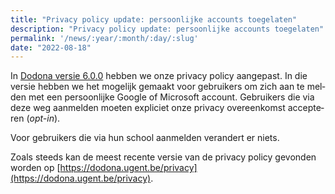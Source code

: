 ```yaml
---
title: "Privacy policy update: persoonlijke accounts toegelaten"
description: "Privacy policy update: persoonlijke accounts toegelaten"
permalink: '/news/:year/:month/:day/:slug'
date: "2022-08-18"
---
```


<NewsHeader :title="$frontmatter.title" :date="$frontmatter.date" lang="nl" />

In [Dodona versie 6.0.0](https://github.com/dodona-edu/dodona/discussions/3900) hebben we onze privacy policy aangepast. In die versie hebben we het mogelijk gemaakt voor gebruikers om zich aan te melden met een persoonlijke Google of Microsoft account. Gebruikers die via deze weg aanmelden moeten expliciet onze privacy overeenkomst accepteren (*opt-in*).

Voor gebruikers die via hun school aanmelden verandert er niets.

Zoals steeds kan de meest recente versie van de privacy policy gevonden worden op [https://dodona.ugent.be/privacy](https://dodona.ugent.be/privacy).
